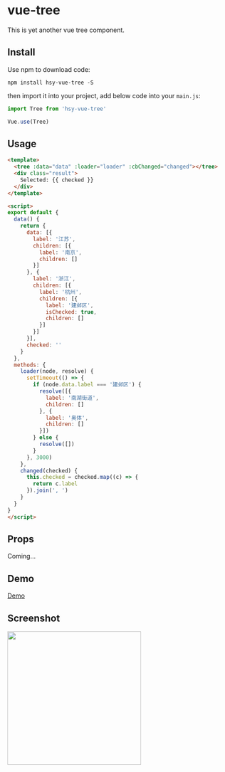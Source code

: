 # vue-tree

This is yet another vue tree component.

## Install

Use npm to download code:

```
npm install hsy-vue-tree -S
```

then import it into your project, add below code into your `main.js`:

```js
import Tree from 'hsy-vue-tree'

Vue.use(Tree)
```

## Usage

```html
<template>
  <tree :data="data" :loader="loader" :cbChanged="changed"></tree>
  <div class="result">
    Selected: {{ checked }}
  </div>
</template>

<script>
export default {
  data() {
    return {
      data: [{
        label: '江苏',
        children: [{
          label: '南京',
          children: []
        }]
      }, {
        label: '浙江',
        children: [{
          label: '杭州',
          children: [{
            label: '建邺区',
            isChecked: true,
            children: []
          }]
        }]
      }],
      checked: ''
    }
  },
  methods: {
    loader(node, resolve) {
      setTimeout(() => {
        if (node.data.label === '建邺区') {
          resolve([{
            label: '南湖街道',
            children: []
          }, {
            label: '奥体',
            children: []
          }])
        } else {
          resolve([])
        }
      }, 3000)
    },
    changed(checked) {
      this.checked = checked.map((c) => {
        return c.label
      }).join(', ')
    }
  }
}
</script>
```

## Props

Coming...


## Demo

[Demo](http://vue-demo.hsiaosiyuan.com)

## Screenshot

<img src="http://og9g58alt.bkt.clouddn.com/tree.png" width="300">
